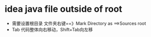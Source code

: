 # idea java file outside of root
* 需要设置根目录 文件夹右键==》Mark Directory as ==>Sources root
* Tab 代码整体向右移动，Shift+Tab向左移